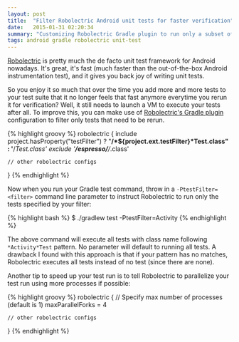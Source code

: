 ```yaml
---
layout: post
title:  "Filter Robolectric Android unit tests for faster verification"
date:   2015-01-31 02:20:34
summary: "Customizing Robolectric Gradle plugin to run only a subset of unit tests"
tags: android gradle robolectric unit-test
---
```


[Robolectric](https://github.com/robolectric/robolectric) is pretty much the de facto unit test framework for Android nowadays. It's great, it's fast (much faster than the out-of-the-box Android instrumentation test), and it gives you back joy of writing unit tests.

So you enjoy it so much that over the time you add more and more tests to your test suite that it no longer feels that fast anymore everytime you rerun it for verification? Well, it still needs to launch a VM to execute your tests after all. To improve this, you can make use of [Robolectric's Gradle plugin](https://github.com/robolectric/robolectric-gradle-plugin#configuration-using-dsl) configuration to filter only tests that need to be rerun.

{% highlight groovy %}
robolectric {
    include project.hasProperty("testFilter") ? "**/*${project.ext.testFilter}*Test.class" : '**/*Test.class'
    exclude '**/espresso/**/*.class'

    // other robolectric configs
}
{% endhighlight %}

Now when you run your Gradle test command, throw in a `-PtestFilter=<filter>` command line parameter to instruct Robolectric to run only the tests specified by your filter:

{% highlight bash %}
$ ./gradlew test -PtestFilter=Activity
{% endhighlight %}

The above command will execute all tests with class name following `*Activity*Test` pattern. No parameter will default to running all tests. A drawback I found with this approach is that if your pattern has no matches, Robolectric executes all tests instead of no test (since there are none).

Another tip to speed up your test run is to tell Robolectric to parallelize your test run using more processes if possible:

{% highlight groovy %}
robolectric {
    // Specify max number of processes (default is 1)
    maxParallelForks = 4

    // other robolectric configs
}
{% endhighlight %}
